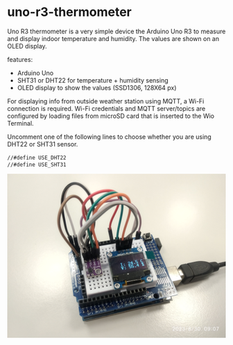 # uno-r3-thermometer

Uno R3 thermometer is a very simple device the Arduino Uno R3 to measure and display indoor temperature and humidity. The values are shown on an OLED display.

features:
* Arduino Uno
* SHT31 or DHT22 for temperature + humidity sensing
* OLED display to show the values (SSD1306, 128X64 px)

For displaying info from outside weather station using MQTT, a Wi-Fi connection is required. Wi-Fi credentials and MQTT server/topics are configured by loading files from microSD card that is inserted to the Wio Terminal.

Uncomment one of the following lines to choose whether you are using DHT22 or SHT31 sensor.

```
//#define USE_DHT22
//#define USE_SHT31
```

![Photo of thermometer](doc/photo1.jpg "Photo of the thermometer")
